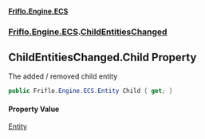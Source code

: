 #### [Friflo.Engine.ECS](index.md 'index')
### [Friflo.Engine.ECS](Friflo.Engine.ECS.md 'Friflo.Engine.ECS').[ChildEntitiesChanged](ChildEntitiesChanged.md 'Friflo.Engine.ECS.ChildEntitiesChanged')

## ChildEntitiesChanged.Child Property

The added / removed child entity

```csharp
public Friflo.Engine.ECS.Entity Child { get; }
```

#### Property Value
[Entity](Entity.md 'Friflo.Engine.ECS.Entity')